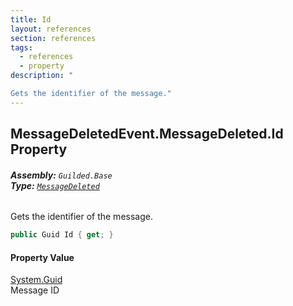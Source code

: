 ```yaml
---
title: Id
layout: references
section: references
tags:
  - references
  - property
description: "

Gets the identifier of the message."
---
```


## MessageDeletedEvent.MessageDeleted.Id Property
###### **Assembly:** `Guilded.Base`<br/>**Type:** [`MessageDeleted`](MessageDeletedEvent.MessageDeleted.md 'Guilded.Base.Events.MessageDeletedEvent.MessageDeleted')

Gets the identifier of the message.

```csharp
public Guid Id { get; }
```

#### Property Value
[System.Guid](https://docs.microsoft.com/en-us/dotnet/api/System.Guid 'System.Guid')  
Message ID